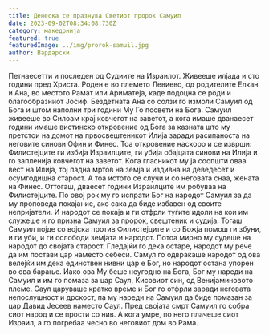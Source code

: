 ```yaml
---
title: Денеска се празнува Светиот пророк Самуил
date: 2023-09-02T08:34:08.730Z
category: македонија
featured: true
featuredImage: ../img/prorok-samuil.jpg
author: Вардарски
---
```

<!--StartFragment-->

Петнаесетти и последен од Судиите на Израилот. Живееше илјада и сто години пред Христа. Роден е во племето Левиево, од родителите Елкан и Ана, во местото Рамат или Ариматеја, каде подоцна се роди и благообразниот Јосиф. Бездетната Ана со солзи го измоли Самуил од Бога и штом наполни три години Му Го посвети на Бога. Самуил живееше во Силоам крај ковчегот на заветот, а кога имаше дванаесет години имаше вистинско откровение од Бога за казната што му претстои на домот на првосвештеникот Илија заради расипаноста на неговите синови Офин и Финес. Тоа откровение наскоро и се изврши: Филистејците ги избија Израилците, ги убија обајцата синови на Илија и го запленија ковчегот на заветот. Кога гласникот му ја соопшти оваа вест на Илија, тој падна мртов на земја и издивна на деведесет и осумгодишна старост. А тоа истото се случи и со неговата снаа, жената на Финес. Оттогаш, дваесет години Израилците им робуваа на Филистејците. По овој рок му го испрати Бог на народот Самуил за да му проповеда покајание, ако сака да биде избавен од своите непријатели. И народот се покаја и ги отфрли туѓите идоли на кои им служеше и го призна Самуил за пророк, свештеник и судија. Тогаш Самуил појде со војска против Филистејците и со Божја помош ги збуни, и ги уби, и ги ослободи земјата и народот. Потоа мирно му судеше на народот до својата старост. Гледајќи го дека остаре, народот му рече да им постави цар наместо себеси. Самул го одвраќаше народот од ова велејќи им дека единствен нивни цар е Бог, но народот остана упорен во ова барање. Иако ова Му беше неугодно на Бога, Бог му нареди на Самуил и им го помаза за цар Саул, Кисовиот син, од Венијаминовото племе. Саул царуваше кратко време и Бог го отфрли заради неговата непослушност и дрскост, па му нареди на Самуил да биде помазан за цар Давид Јесеев наместо Саул. Пред својата смрт Самуил го собра сиот народ и се прости со нив. А кога умре, по него плачеше сиот Израил, а го погребаа чесно во неговиот дом во Рама.

<!--EndFragment-->